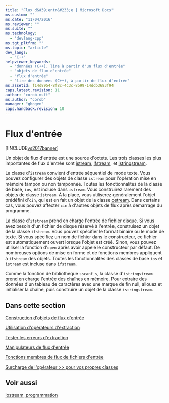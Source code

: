```yaml
---
title: "Flux d&#39;entr&#233;e | Microsoft Docs"
ms.custom: ""
ms.date: "11/04/2016"
ms.reviewer: ""
ms.suite: ""
ms.technology: 
  - "devlang-cpp"
ms.tgt_pltfrm: ""
ms.topic: "article"
dev_langs: 
  - "C++"
helpviewer_keywords: 
  - "données (C++), lire à partir d'un flux d'entrée"
  - "objets de flux d'entrée"
  - "flux d'entrée"
  - "lire des données (C++), à partir de flux d'entrée"
ms.assetid: f14d8954-8f8c-4c3c-8b99-14ddb3683f94
caps.latest.revision: 11
author: "corob-msft"
ms.author: "corob"
manager: "ghogen"
caps.handback.revision: 10
---
```

# Flux d&#39;entr&#233;e
[!INCLUDE[vs2017banner](../assembler/inline/includes/vs2017banner.md)]

Un objet de flux d'entrée est une source d'octets.  Les trois classes les plus importantes de flux d'entrée sont [istream](http://msdn.microsoft.com/fr-fr/6801779e-260e-416d-b4ec-fef5ff1b2371), [ifstream](../Topic/ifstream.md), et [istringstream](../Topic/istringstream.md).  
  
 La classe d'`istream` convient d'entrée séquentiel de mode texte.  Vous pouvez configurer des objets de classe `istream` pour l'opération mise en mémoire tampon ou non tamponnée.  Toutes les fonctionnalités de la classe de base, `ios`, est incluse dans `istream`.  Vous construirez rarement des objets de classe `istream`.  À la place, vous utiliserez généralement l'objet prédéfini d'`cin`, qui est en fait un objet de la classe [ostream](../standard-library/ostream.md).  Dans certains cas, vous pouvez affecter `cin` à d'autres objets de flux après démarrage du programme.  
  
 La classe d'`ifstream` prend en charge l'entrée de fichier disque.  Si vous avez besoin d'un fichier de disque réservé à l'entrée, construisez un objet de la classe `ifstream`.  Vous pouvez spécifier le format binaire ou le mode de texte.  Si vous spécifiez un nom de fichier dans le constructeur, ce fichier est automatiquement ouvert lorsque l'objet est créé.  Sinon, vous pouvez utiliser la fonction d'`open` après avoir appelé le constructeur par défaut.  De nombreuses options de mise en forme et de fonctions membres appliquent à `ifstream` des objets.  Toutes les fonctionnalités des classes de base `ios` et `istream` est incluse dans `ifstream`.  
  
 Comme la fonction de bibliothèque `sscanf_s`, la classe d'`istringstream` prend en charge l'entrée des chaînes en mémoire.  Pour extraire des données d'un tableau de caractères avec une marque de fin null, allouez et initialiser la chaîne, puis construire un objet de la classe `istringstream`.  
  
## Dans cette section  
 [Construction d'objets de flux d'entrée](../standard-library/constructing-input-stream-objects.md)  
  
 [Utilisation d'opérateurs d'extraction](../standard-library/using-extraction-operators.md)  
  
 [Tester les erreurs d'extraction](../standard-library/testing-for-extraction-errors.md)  
  
 [Manipulateurs de flux d'entrée](../standard-library/input-stream-manipulators.md)  
  
 [Fonctions membres de flux de fichiers d'entrée](../standard-library/input-stream-member-functions.md)  
  
 [Surcharge de l'opérateur \>\> pour vos propres classes](../standard-library/overloading-the-input-operator-for-your-own-classes.md)  
  
## Voir aussi  
 [iostream, programmation](../standard-library/iostream-programming.md)